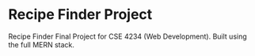 # Recipe Finder Project
Recipe Finder Final Project for CSE 4234 (Web Development).
Built using the full MERN stack.
